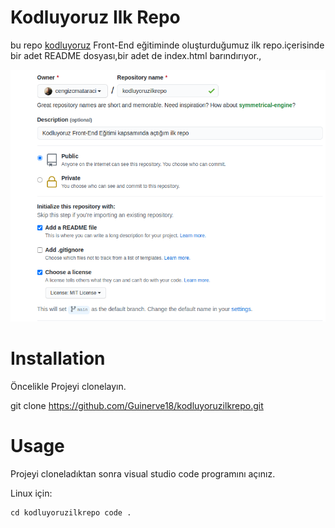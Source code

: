 # Kodluyoruz Ilk Repo
bu repo [kodluyoruz](https://app.patika.dev/courses/git/odev1) Front-End eğitiminde oluşturduğumuz ilk repo.içerisinde bir adet README dosyası,bir adet de index.html barındırıyor.,

![görsel](https://raw.githubusercontent.com/Kodluyoruz/taskforce/main/git/odev1/figures/github.png)
# Installation 
Öncelikle Projeyi clonelayın.

git clone https://github.com/Guinerve18/kodluyoruzilkrepo.git

# Usage
Projeyi cloneladıktan sonra visual studio code programını açınız.

Linux için:
```
cd kodluyoruzilkrepo code .
```